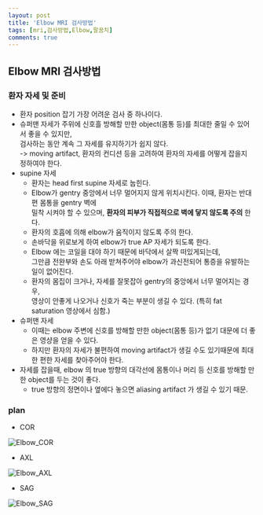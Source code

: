 ```yaml
---
layout: post
title: 'Elbow MRI 검사방법'
tags: [mri,검사방법,Elbow,팔꿈치]
comments: true
---
```


## Elbow MRI 검사방법

### 환자 자세 및 준비
- 환자 position 잡기 가장 어려운 검사 중 하나이다.
- 슈퍼맨 자세가 주위에 신호흘 방해할 만한 object(몸통 등)를 최대한 줄일 수 있어서 좋을 수 있지만,  
검사하는 동안 계속 그 자세를 유지하기가 쉽지 않다.  
    -> moving artifact, 환자의 컨디션 등을 고려하여 환자의 자세를 어떻게 잡을지 정하여야 한다.
- supine 자세
    - 환자는 head first supine 자세로 눕힌다.
    - Elbow가 gentry 중앙에서 너무 멀어지지 않게 위치시킨다. 이때, 환자는 반대편 몸통을 gentry 벽에  
    밀착 시켜야 할 수 있으며, **환자의 피부가 직접적으로 벽에 닿지 않도록 주의** 한다.
    - 환자의 호흡에 의해 elbow가 움직이지 않도록 주의 한다.
    - 손바닥을 위로보게 하여 elbow가 true AP 자세가 되도록 한다.
    - Elbow 에는 코일을 대야 하기 때문에 바닥에서 살짝 떠있게되는데,  
    그만큼 전완부와 손도 아래 받쳐주어야 elbow가 과신전되어 통증을 유발하는 일이 없어진다.
    - 환자의 몸집이 크거나, 자세를 잘못잡아 gentry의 중앙에서 너무 멀어지는 경우,  
    영상이 안좋게 나오거나 신호가 죽는 부분이 생길 수 있다. (특히 fat saturation 영상에서 심함.)
- 슈퍼맨 자세
    - 이때는 elbow 주변에 신호를 방해할 만한 object(몸통 등)가 없기 대문에 더 좋은 영샹을 얻을 수 있다.
    - 하지만 환자의 자세가 불편하여 moving artifact가 생길 수도 있기때문에 최대한 편한 자세를 찾아주어야 한다.
- 자세를 잡을때, elbow 의 true 방향의 대각선에 몸통이나 머리 등 신호를 방해할 만한 object를 두는 것이 좋다.
    - true 방향의 정면이나 옆에다 놓으면 aliasing artifact 가 생길 수 있기 때문.

### plan
- COR  

![Elbow_COR](https://github.com/woobinww/woobinww.github.io/assets/111553878/b8404731-d418-4026-941a-5d8fedb6ed3b)  
- AXL  

![Elbow_AXL](https://github.com/woobinww/woobinww.github.io/assets/111553878/1f5ad6a4-4fde-4e40-9b4c-47fad675969f)  
- SAG  

![Elbow_SAG](https://github.com/woobinww/woobinww.github.io/assets/111553878/5b44acdf-958e-4ae7-bc36-7545275d7129)  
